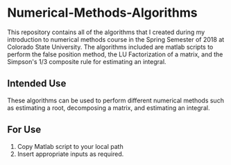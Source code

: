 # Numerical-Methods-Algorithms

This repository contains all of the algorithms that I created during my introduction to numerical methods course in the Spring Semester of 2018 at Colorado State University. The algorithms included are matlab scripts to perform the false position method, the LU Factorization of a matrix, and the Simpson's 1/3 composite rule for estimating an integral. 
## Intended Use
These algorithms can be used to perform different numerical methods such as estimating a root, decomposing a matrix, and estimating an integral.

## For Use
1. Copy Matlab script to your local path
2. Insert appropriate inputs as required. 
